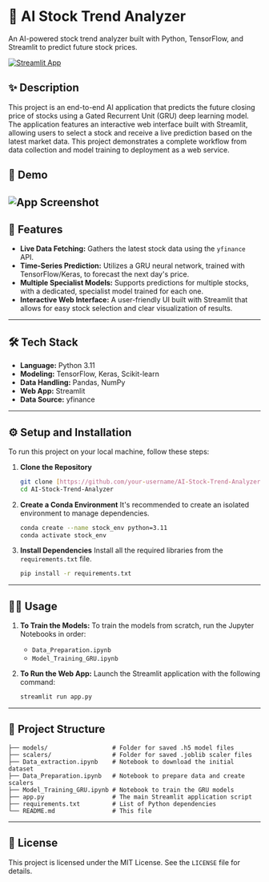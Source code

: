 # 🤖 AI Stock Trend Analyzer

An AI-powered stock trend analyzer built with Python, TensorFlow, and Streamlit to predict future stock prices.

[![Streamlit App](https://static.streamlit.io/badges/streamlit_badge_black_white.svg)](https://ai-stock-trend-analyzer-ajjgnx5j769tclwgvtlrkr.streamlit.app/)  

## ✨ Description

This project is an end-to-end AI application that predicts the future closing price of stocks using a Gated Recurrent Unit (GRU) deep learning model. The application features an interactive web interface built with Streamlit, allowing users to select a stock and receive a live prediction based on the latest market data. This project demonstrates a complete workflow from data collection and model training to deployment as a web service.

## 📸 Demo

![App Screenshot](https://raw.githubusercontent.com/your-username/your-repository-name/main/screenshot.png) 
---

## 🚀 Features

* **Live Data Fetching:** Gathers the latest stock data using the `yfinance` API.
* **Time-Series Prediction:** Utilizes a GRU neural network, trained with TensorFlow/Keras, to forecast the next day's price.
* **Multiple Specialist Models:** Supports predictions for multiple stocks, with a dedicated, specialist model trained for each one.
* **Interactive Web Interface:** A user-friendly UI built with Streamlit that allows for easy stock selection and clear visualization of results.

---

## 🛠️ Tech Stack

* **Language:** Python 3.11
* **Modeling:** TensorFlow, Keras, Scikit-learn
* **Data Handling:** Pandas, NumPy
* **Web App:** Streamlit
* **Data Source:** yfinance

---

## ⚙️ Setup and Installation

To run this project on your local machine, follow these steps:

1.  **Clone the Repository**
    ```bash
    git clone [https://github.com/your-username/AI-Stock-Trend-Analyzer.git](https://github.com/AKrishnaK05/AI-Stock-Trend-Analyzer.git)
    cd AI-Stock-Trend-Analyzer
    ```

2.  **Create a Conda Environment**
    It's recommended to create an isolated environment to manage dependencies.
    ```bash
    conda create --name stock_env python=3.11
    conda activate stock_env
    ```

3.  **Install Dependencies**
    Install all the required libraries from the `requirements.txt` file.
    ```bash
    pip install -r requirements.txt
    ```

---

## 🏃‍♀️ Usage

1.  **To Train the Models:**
    To train the models from scratch, run the Jupyter Notebooks in order:
    * `Data_Preparation.ipynb`
    * `Model_Training_GRU.ipynb`

2.  **To Run the Web App:**
    Launch the Streamlit application with the following command:
    ```bash
    streamlit run app.py
    ```

---

## 📂 Project Structure

    ├── models/                  # Folder for saved .h5 model files
    ├── scalers/                 # Folder for saved .joblib scaler files
    ├── Data_extraction.ipynb    # Notebook to download the initial dataset
    ├── Data_Preparation.ipynb   # Notebook to prepare data and create scalers
    ├── Model_Training_GRU.ipynb # Notebook to train the GRU models
    ├── app.py                   # The main Streamlit application script
    ├── requirements.txt         # List of Python dependencies
    └── README.md                # This file

---

## 📄 License

This project is licensed under the MIT License. See the `LICENSE` file for details.

